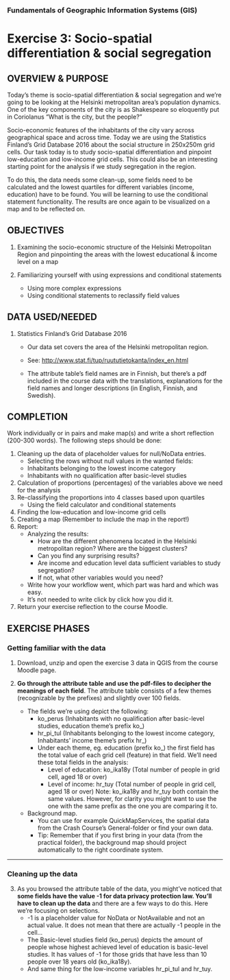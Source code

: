 ### Fundamentals of Geographic Information Systems (GIS)

# Exercise 3: Socio-spatial differentiation & social segregation

## OVERVIEW & PURPOSE
Today’s theme is socio-spatial differentiation & social segregation and we’re going to be looking at the
Helsinki metropolitan area’s population dynamics.  One of the key components of the city is as Shakespeare so eloquently put in Coriolanus “What is the city, but the people?”

Socio-economic features of the inhabitants of the city vary across geographical space and across time.
Today we are using the Statistics Finland’s Grid Database 2016 about the social structure in 250x250m
grid cells. Our task today is to study socio-spatial differentiation and pinpoint low-education and low-income
grid cells. This could also be an interesting starting point for the analysis if we study segregation
in the region.

To do this, the data needs some clean-up, some fields need to be calculated and the lowest quartiles for
different variables (income, education) have to be found. You will be learning to use the conditional statement
functionality. The results are once again to be visualized on a map and to be
reflected on.

## OBJECTIVES
1. Examining the socio-economic structure of the Helsinki Metropolitan Region and pinpointing the
areas with the lowest educational & income level on a map

2. Familiarizing yourself with using expressions and conditional statements
	- Using more complex expressions
	- Using conditional statements to reclassify field values

## DATA USED/NEEDED

1. Statistics Finland’s Grid Database 2016
	- Our data set covers the area of the Helsinki metropolitan region.
	
	- See: http://www.stat.fi/tup/ruututietokanta/index_en.html
	
	- The attribute table’s field names are in Finnish, but there’s a pdf included in the course
data with the translations, explanations for the field names and longer descriptions (in
English, Finnish, and Swedish).

## COMPLETION
Work individually or in pairs and make map(s) and write a short reflection (200-300 words). The following
steps should be done:
1. Cleaning up the data of placeholder values for null/NoData entries.
	- Selecting the rows without null values in the wanted fields:
	- Inhabitants belonging to the lowest income category
	- Inhabitants with no qualification after basic-level studies
2. Calculation of proportions (percentages) of the variables above we need for the analysis
3. Re-classifying the proportions into 4 classes based upon quartiles
	- Using the field calculator and conditional statements
4. Finding the low-education and low-income grid cells
5. Creating a map (Remember to include the map in the report!)
6. Report:
	- Analyzing the results:
		- How are the different phenomena located in the Helsinki metropolitan region? Where are the biggest clusters?
		- Can you find any surprising results?
		- Are income and education level data sufficient variables to study segregation?
		- If not, what other variables would you need?
	- Write how your workflow went, which part was hard and which was easy.
	- It’s not needed to write click by click how you did it.
7. Return your exercise reflection to the course Moodle.

## EXERCISE PHASES

### Getting familiar with the data

1. Download, unzip and open the exercise 3 data in QGIS from the course Moodle page.

2. **Go through the attribute table and use the pdf-files to decipher the meanings of each field**. The attribute table consists of a few themes (recognizable by the prefixes) and slightly over 100 fields.
	- The fields we’re using depict the following:
		- ko_perus (Inhabitants with no qualification after basic-level studies, education theme’s prefix ko_)
		- hr_pi_tul (Inhabitants belonging to the lowest income category, Inhabitants’ income theme’s prefix hr_)
		- Under each theme, eg. education (prefix ko_) the first field has the total value of each grid cell (feature) in that field. We’ll need these total fields in the analysis:
			- Level of education: ko_ika18y (Total number of people in grid cell, aged 18 or over)
			- Level of income: hr_tuy (Total number of people in grid cell, aged 18 or over)
			Note: ko_ika18y and hr_tuy both contain the same values. However, for clarity you might want to use the one with the same prefix as the one you are comparing it to.
	- Background map.
		- You can use for example QuickMapServices, the spatial data from the Crash Course’s General-folder or find your own data.
		- Tip: Remember that if you first bring in your data (from the practical folder), the background map should project automatically to the right coordinate system.

--- 

### Cleaning up the data

3. As you browsed the attribute table of the data, you might’ve noticed that **some fields have
the value -1 for data privacy protection law. You’ll have to clean up the data** and there are a few
ways to do this. Here we’re focusing on selections.
	- -1 is a placeholder value for NoData or NotAvailable and not an actual value. It does not mean that there are actually -1 people in the cell...
	- The Basic-level studies field (ko_perus) depicts the amount of people whose highest achieved level of education is basic-level studies. It has values of -1 for those grids that have less than 10 people over 18 years old (ko_ika18y).
	- And same thing for the low-income variables hr_pi_tul and hr_tuy.
 



<!--stackedit_data:
eyJkaXNjdXNzaW9ucyI6eyJlVGM4YW9CSm43emRyZjBrIjp7In
N0YXJ0IjoyNTEsImVuZCI6MjU5LCJ0ZXh0IjoiSGVsc2lua2ki
fSwiUVAxWENiQ3BSc2QwbFZxNSI6eyJzdGFydCI6MTIzNCwiZW
5kIjoxMjQyLCJ0ZXh0IjoiSGVsc2lua2kifSwiV3Z6bnlmS0xY
dm5sRURpNCI6eyJzdGFydCI6MTc3NywiZW5kIjoxNzg5LCJ0ZX
h0IjoicGRmIGluY2x1ZGVkIn0sIkJ3ZFRwa3lIblpFQmNOclgi
Onsic3RhcnQiOjMzNjEsImVuZCI6MzM3MCwidGV4dCI6InBkZi
1maWxlcyJ9LCI1dUhCTVNsNU1TbVpicFZqIjp7InN0YXJ0Ijoz
MjI3LCJlbmQiOjMzMTEsInRleHQiOiIxLiBEb3dubG9hZCwgdW
56aXAgYW5kIG9wZW4gdGhlIGV4ZXJjaXNlIDMgZGF0YSBpbiBR
R0lTIGZyb20gdGhlIGNvdXJzZSBNb29kbGXigKYifSwiMnRTWG
x6M095cmpWSHZGaiI6eyJzdGFydCI6NDMxOCwiZW5kIjo0NDQw
LCJ0ZXh0IjoiLSBZb3UgY2FuIHVzZSBmb3IgZXhhbXBsZSBRdW
lja01hcFNlcnZpY2VzLCB0aGUgc3BhdGlhbCBkYXRhIGZyb20g
dGhlIENyYXNoIENvdeKApiJ9fSwiY29tbWVudHMiOnsiM0xvR0
tlUUZFTVd6amJFMSI6eyJkaXNjdXNzaW9uSWQiOiJlVGM4YW9C
Sm43emRyZjBrIiwic3ViIjoiZ2g6NDAzMDQ3ODgiLCJ0ZXh0Ij
oiVXBkYXRlIGlmIGFwcGxpY2FibGUiLCJjcmVhdGVkIjoxNjg2
NDc2NDM2ODc4fSwibFBrbFVGYkU0ZVUyMDM0WiI6eyJkaXNjdX
NzaW9uSWQiOiJRUDFYQ2JDcFJzZDBsVnE1Iiwic3ViIjoiZ2g6
NDAzMDQ3ODgiLCJ0ZXh0IjoiVXBkYXRlIGlmIGFwcGxpY2FibG
UiLCJjcmVhdGVkIjoxNjg2NDc2NTc5NTY3fSwiQnVCRm1pakdp
cmpFYzVVayI6eyJkaXNjdXNzaW9uSWQiOiJXdnpueWZLTFh2bm
xFRGk0Iiwic3ViIjoiZ2g6NDAzMDQ3ODgiLCJ0ZXh0IjoiQWRk
IHBhZ2UiLCJjcmVhdGVkIjoxNjg2NDc2NzM2MDU1fSwiUEtCYU
paYTNkbXdsVnFGNSI6eyJkaXNjdXNzaW9uSWQiOiJCd2RUcGt5
SG5aRUJjTnJYIiwic3ViIjoiZ2g6NDAzMDQ3ODgiLCJ0ZXh0Ij
oiUmVmZXJlbmNlIiwiY3JlYXRlZCI6MTY4NjQ3NzQ3NTg4OH0s
Inc3RVZTMnhNUHpSY0lDTGYiOnsiZGlzY3Vzc2lvbklkIjoiNX
VIQk1TbDVNU21aYnBWaiIsInN1YiI6ImdoOjQwMzA0Nzg4Iiwi
dGV4dCI6IkFkZCBpbnN0cnVjdGlvbnMgdG8gZG93bmxvYWQgZG
F0YSB0aGVtc2VsdmVzIiwiY3JlYXRlZCI6MTY4NjQ3NzQ5NDEy
MH0sIjIzY0VLZDVtZTNjRWxJRjUiOnsiZGlzY3Vzc2lvbklkIj
oiMnRTWGx6M095cmpWSHZGaiIsInN1YiI6ImdoOjQwMzA0Nzg4
IiwidGV4dCI6IkFkZCBpbnN0cnVjdGlvbnMgb24gaG93IHRvIH
VzZSB0aGlzIiwiY3JlYXRlZCI6MTY4NjQ3NzU0OTc5MX19LCJo
aXN0b3J5IjpbMTY3NzAyOTE1MSwtMTMzMjA4Nzk2M119
-->